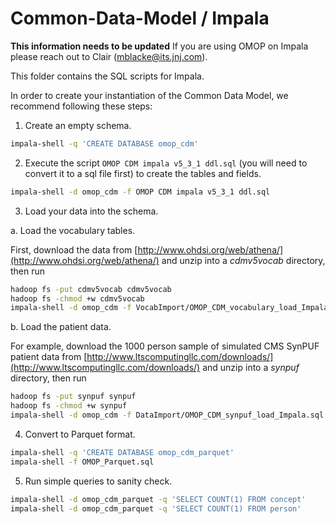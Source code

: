 Common-Data-Model / Impala
=================

**This information needs to be updated** If you are using OMOP on Impala please reach out to Clair (mblacke@its.jnj.com).

This folder contains the SQL scripts for Impala. 

In order to create your instantiation of the Common Data Model, we recommend following these steps:

1. Create an empty schema.

```bash
impala-shell -q 'CREATE DATABASE omop_cdm'
```

2. Execute the script `OMOP CDM impala v5_3_1 ddl.sql` (you will need to convert it to a sql file first) to create the tables and fields.

```bash
impala-shell -d omop_cdm -f OMOP CDM impala v5_3_1 ddl.sql
```

3. Load your data into the schema.

a. Load the vocabulary tables.

First, download the data from
[http://www.ohdsi.org/web/athena/](http://www.ohdsi.org/web/athena/)
and unzip into a _cdmv5vocab_ directory, then run

```bash
hadoop fs -put cdmv5vocab cdmv5vocab
hadoop fs -chmod +w cdmv5vocab
impala-shell -d omop_cdm -f VocabImport/OMOP_CDM_vocabulary_load_Impala.sql --var=OMOP_VOCAB_PATH=/user/$USER/cdmv5vocab
```

b. Load the patient data.

For example, download the 1000 person sample of simulated CMS SynPUF patient data from
[http://www.ltscomputingllc.com/downloads/](http://www.ltscomputingllc.com/downloads/)
and unzip into a _synpuf_ directory, then run

```bash
hadoop fs -put synpuf synpuf
hadoop fs -chmod +w synpuf
impala-shell -d omop_cdm -f DataImport/OMOP_CDM_synpuf_load_Impala.sql --var=OMOP_SYNPUF_PATH=/user/$USER/synpuf
```

4. Convert to Parquet format.

```bash
impala-shell -q 'CREATE DATABASE omop_cdm_parquet'
impala-shell -f OMOP_Parquet.sql
```

5. Run simple queries to sanity check.

```bash
impala-shell -d omop_cdm_parquet -q 'SELECT COUNT(1) FROM concept'
impala-shell -d omop_cdm_parquet -q 'SELECT COUNT(1) FROM person'
```